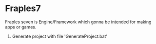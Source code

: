 # Fraples7
Fraples seven is Engine/Framework which gonna be intended for making apps or games.
1) Generate project with file 'GenerateProject.bat'

